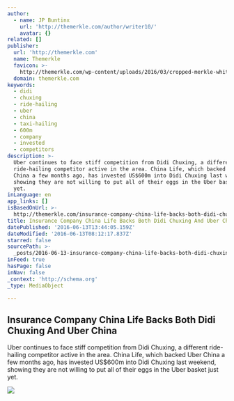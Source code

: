 ```yaml
---
author:
  - name: JP Buntinx
    url: 'http://themerkle.com/author/writer10/'
    avatar: {}
related: []
publisher:
  url: 'http://themerkle.com'
  name: Themerkle
  favicon: >-
    http://themerkle.com/wp-content/uploads/2016/03/cropped-merkle-white-1-192x192.png
  domain: themerkle.com
keywords:
  - didi
  - chuxing
  - ride-hailing
  - uber
  - china
  - taxi-hailing
  - 600m
  - company
  - invested
  - competitors
description: >-
  Uber continues to face stiff competition from Didi Chuxing, a different
  ride-hailing competitor active in the area. China Life, which backed Uber
  China a few months ago, has invested US$600m into Didi Chuxing last weekend,
  showing they are not willing to put all of their eggs in the Uber basket just
  yet.
inLanguage: en
app_links: []
isBasedOnUrl: >-
  http://themerkle.com/insurance-company-china-life-backs-both-didi-chuxing-and-uber-china/
title: Insurance Company China Life Backs Both Didi Chuxing And Uber China
datePublished: '2016-06-13T13:44:05.159Z'
dateModified: '2016-06-13T08:12:17.837Z'
starred: false
sourcePath: >-
  _posts/2016-06-13-insurance-company-china-life-backs-both-didi-chuxing-and-ube.md
inFeed: true
hasPage: false
inNav: false
_context: 'http://schema.org'
_type: MediaObject

---
```

<article style=""><h1>Insurance Company China Life Backs Both Didi Chuxing And Uber China</h1><p>Uber continues to face stiff competition from Didi Chuxing, a different ride-hailing competitor active in the area. China Life, which backed Uber China a few months ago, has invested US$600m into Didi Chuxing last weekend, showing they are not willing to put all of their eggs in the Uber basket just yet.</p><img src="http://themerkle.com/wp-content/uploads/2016/06/shutterstock_314515796.jpg" /></article>